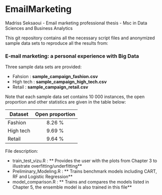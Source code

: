 # EmailMarketing
Madriss Seksaoui - Email marketing professional thesis - Msc in Data Sciences and Business Analytics

This git repository contains all the necessary script files and anonymized sample data sets to reproduce all the results from:

### E-mail marketing: a personal experience with Big Data

Three sample data sets are provided:

* Fahsion : **sample_campaign_fashion.csv**
* High tech : **sample_campaign_high_tech.csv**
* Retail : **sample_campaign_retail.csv**

Note that each sample data set contains 10 000 instances, the open proportion and other statistics are given in the table below: 

| Dataset   | Open proportion |
| --------- |:-------------:|
| Fashion   | 8.26 %|
| High tech | 9.69 %|
| Retail    | 9.64 %|

File description:

* train_test_vizu.R : ** Provides the user with the plots from Chapter 3 to illustrate overfitting/underfitting**
* Preliminary_Modeling.R : ** Trains benchmark models including CART, RF and Logistic Regression**
* model_comparison.R : ** Trains and compares the models listed in Chapter 5, the ensemble model is also trained in this file**

